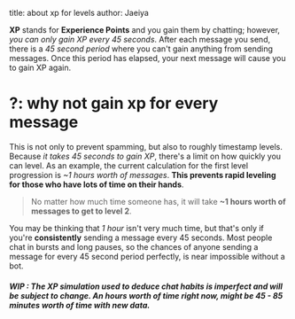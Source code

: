 title: about xp for levels
author: Jaeiya

**XP** stands for **Experience Points** and you gain them by chatting; however, _you can only gain XP every 45 seconds_. After each message you send, there is a _45 second period_ where you can't gain anything from sending messages. Once this period has elapsed, your next message will cause you to gain XP again.

# ?: why not gain xp for every message

This is not only to prevent spamming, but also to roughly timestamp levels. Because _it takes 45 seconds to gain XP_, there's a limit on how quickly you can level. As an example, the current calculation for the first level progression is _~1 hours worth of messages_. **This prevents rapid leveling for those who have lots of time on their hands**.

> No matter how much time someone has, it will take **~1 hours worth of messages to get to level 2**.

You may be thinking that _1 hour_ isn't very much time, but that's only if you're **consistently** sending a message every 45 seconds. Most people chat in bursts and long pauses, so the chances of anyone sending a message for every 45 second period perfectly, is near impossible without a bot.

##### WIP : The XP simulation used to deduce chat habits is imperfect and will be subject to change. An hours worth of time right now, might be 45 - 85 minutes worth of time with new data.